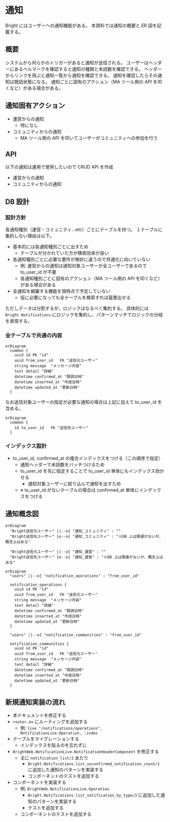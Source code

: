 # 通知

Bright にはユーザーへの通知機能がある。
本資料では通知の概要と ER 図を記載する。

## 概要

システムから何らかのトリガーがあると通知が送信される。
ユーザーはヘッダーにあるベルマークを確認すると通知の種類と未読数を確認できる。
ヘッダーからリンクを飛ぶと通知一覧から通知を確認できる。
通知を確認したらその通知は既読状態になる。
通知ごとに固有のアクション（MA ツール側の API を叩くなど）がある場合がある。

## 通知固有アクション

- 運営からの通知
  - 特になし
- コミュニティからの通知
  - MA ツール側の API を叩いてユーザーがコミュニティへの参加を行う

## API

以下の通知は運用で使用したいので CRUD API を作成

- 運営からの通知
- コミュニティからの通知

## DB 設計

### 設計方針

各通知種別（運営・コミュニティ...etc）ごとにテーブルを持つ。
１テーブルに集約しない理由は以下。

- 基本的には各通知種別ごとに出すため
  - テーブルが分かれていた方が検索効率が良い
- 各通知種別ごとに必要な要件が微妙に違うので共通化に向いていない
  - 例: 運営からの通知は通知対象ユーザーが全ユーザーであるので to_user_id が不要
  - 各通知種別ごとに固有のアクション（MA ツール側の API を叩くなど）がある場合がある
- 全通知を網羅する機能を現時点で予定していない
  - 仮に必要になっても全テーブルを検索すれば最悪出せる

ただしデータは分割するが、ロジックはなるべく集約する。
具体的には `Bright.Notifications` にロジックを集約し、パターンマッチでロジックの分岐を表現する。

### 全テーブルで共通の内容

```mermaid
erDiagram
  common {
    uuid id PK "id"
    uuid from_user_id	FK "送信元ユーザー"
    string message	"メッセージ内容"
    text detail	"詳細"
    datetime confirmed_at "既読日時"
    datetime inserted_at "作成日時"
    datetime updated_at "更新日時"
  }
```

なお送信対象ユーザーの指定が必要な通知の場合は上記に加えて to_user_id を含める。

```mermaid
erDiagram
  common {
    id to_user_id	FK "送信先ユーザー"
  }
```

### インデックス設計

- to_user_id, confirmed_at の複合インデックスをつける（この順序で指定）
  - 通知ヘッダーで未読数をバッチつけるため
  - to_user_id を先に指定することで to_user_id 単体にもインデックス効かせる
    - 通知対象ユーザーに絞り込んで通知を出すため
  - ※ to_user_id がないテーブルの場合は confirmed_at 単体にインデックスをつける

## 通知概念図

```mermaid
erDiagram
  "Bright送信元ユーザー" ||--o{ "通知_コミュニティ" : ""
  "Bright送信先ユーザー" }o--o{ "通知_コミュニティ" : "※DB 上は関連がないが、概念上はある"

  "Bright送信元ユーザー" ||--o{ "通知_運営" : ""
  "Bright送信先ユーザー" }o--o{ "通知_運営" : "※DB 上は関連がないが、概念上はある"
```

```mermaid
erDiagram
  "users" ||--o{ "notification_operations" : "from_user_id"

  notification_operations {
    uuid id PK "id"
    uuid from_user_id	FK "送信元ユーザー"
    string message	"メッセージ内容"
    text detail	"詳細"
    datetime confirmed_at "既読日時"
    datetime inserted_at "作成日時"
    datetime updated_at "更新日時"
  }

  "users" ||--o{ "notification_communities" : "from_user_id"

  notification_communities {
    uuid id PK "id"
    uuid from_user_id	FK "送信元ユーザー"
    string message	"メッセージ内容"
    text detail	"詳細"
    datetime confirmed_at "既読日時"
    datetime inserted_at "作成日時"
    datetime updated_at "更新日時"
  }
```

## 新規通知実装の流れ

- 本ドキュメントを修正する
- `router.ex` にルーティングを追加する
  - 例: `live "/notifications/operations", NotificationLive.Operation, :index`
- テーブルをマイグレーションする
  - インデックスを貼るのを忘れずに
- `BrightWeb.NotificationLive.NotificationHeaderComponent` を修正する
  - 主に `notification_list/2` あたり
    - `Bright.Notifications.list_unconfirmed_notification_count/1` に追加した通知のパターンを実装する
    - コンポーネントのテストを追加する
- コンポーネントを実装する
  - 例: `BrightWeb.NotificationLive.Operation`
    - `Bright.Notifications.list_notification_by_type/3` に追加した通知のパターンを実装する
    - テストを追加する
  - コンポーネントのテストを追加する
